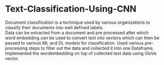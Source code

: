# Text-Classification-Using-CNN

Document classification is a technique used by various organizations to classify their documents into well defined labels. </br> 
Data can be extracted from a document and pre processed after which word embedding can be used to convert text into vectors which can then be passed to various ML and DL models for classification. Used various pre-processing steps to filter out the data and
collected it into one Dataframe.</br> 
Implemented the wordembedding on top of collected text data using GloVe vector.
